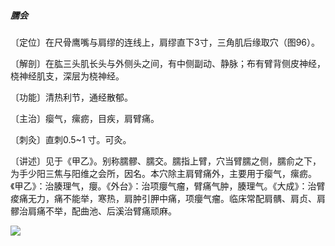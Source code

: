 ##### 臑会

〔定位〕在尺骨鹰嘴与肩缪的连线上，肩缪直下3寸，三角肌后缘取穴（图96）。

〔解剖〕在肱三头肌长头与外侧头之间，有中侧副动、静脉；布有臂背侧皮神经，桡神经肌支，深层为桡神经。

〔功能〕清热利节，通经散郁。

〔主治〕瘿气，瘰疬，目疾，肩臂痛。

〔刺灸〕直刺0.5~1 寸。可灸。

〔讲述〕见于《甲乙》。别称臑髎、臑交。臑指上臂，穴当臂臑之侧，臑俞之下，为手少阳三焦与阳维之会所，因名。本穴除主肩臂痛外，主要用于瘿气，瘰疬。《甲乙》：治腠理气，癭。《外台》：治项癭气瘤，臂痛气肿，腠理气。《大成》：治臂痠痛无力，痛不能举，寒热，肩肿引胛中痛，项癭气瘤。临床常配肩髃、肩贞、肩髎治肩痛不举，配曲池、后溪治臂痛顽麻。

![](img/图96.jpg)
